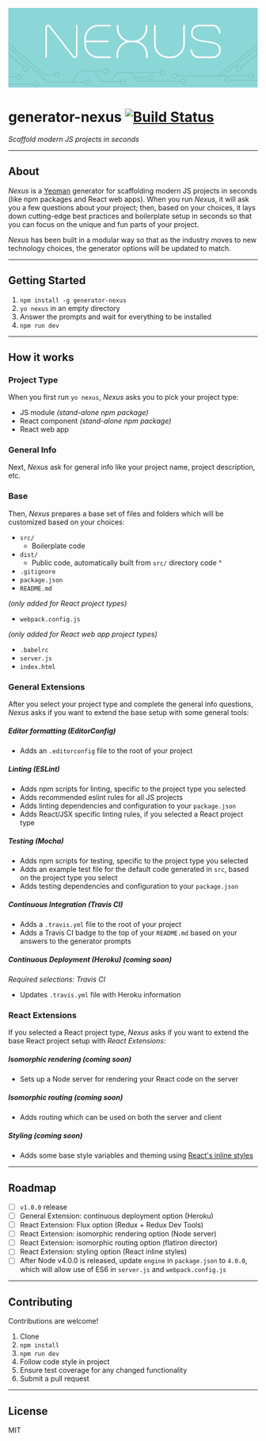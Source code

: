 ![Nexus Logo](logo.png)

# generator-nexus [![Build Status](https://travis-ci.org/trevordmiller/generator-nexus.svg?branch=master)](https://travis-ci.org/trevordmiller/generator-nexus)

_Scaffold modern JS projects in seconds_

---

## About

_Nexus_ is a [Yeoman](http://yeoman.io) generator for scaffolding modern JS projects in seconds (like npm packages and React web apps). When you run _Nexus_, it will ask you a few questions about your project; then, based on your choices, it lays down cutting-edge best practices and boilerplate setup in seconds so that you can focus on the unique and fun parts of your project.

_Nexus_ has been built in a modular way so that as the industry moves to new technology choices, the generator options will be updated to match.

---

## Getting Started

1. `npm install -g generator-nexus`
1. `yo nexus` in an empty directory
1. Answer the prompts and wait for everything to be installed
1. `npm run dev`

---

## How it works

### Project Type

When you first run `yo nexus`, _Nexus_ asks you to pick your project type:

- JS module _(stand-alone npm package)_
- React component _(stand-alone npm package)_
- React web app

### General Info

Next, _Nexus_ ask for general info like your project name, project description, etc.

### Base

Then, _Nexus_ prepares a base set of files and folders which will be customized based on your choices:

- `src/`
  - Boilerplate code
- `dist/`
  - Public code, automatically built from `src/` directory code ^
- `.gitignore`
- `package.json`
- `README.md`

_(only added for React project types)_

- `webpack.config.js`

_(only added for React web app project types)_

- `.babelrc`
- `server.js`
- `index.html`

### General Extensions

After you select your project type and complete the general info questions, _Nexus_ asks if you want to extend the base setup with some general tools:

##### Editor formatting (EditorConfig)

- Adds an `.editorconfig` file to the root of your project

##### Linting (ESLint)

- Adds npm scripts for linting, specific to the project type you selected
- Adds recommended eslint rules for all JS projects
- Adds linting dependencies and configuration to your `package.json`
- Adds React/JSX specific linting rules, if you selected a React project type

##### Testing (Mocha)

- Adds npm scripts for testing, specific to the project type you selected
- Adds an example test file for the default code generated in `src`, based on the project type you select
- Adds testing dependencies and configuration to your `package.json`

##### Continuous Integration (Travis CI)

- Adds a `.travis.yml` file to the root of your project
- Adds a Travis CI badge to the top of your `README.md` based on your answers to the generator prompts

##### Continuous Deployment (Heroku) _(coming soon)_

_Required selections: Travis CI_

- Updates `.travis.yml` file with Heroku information

### React Extensions

If you selected a React project type, _Nexus_ asks if you want to extend the base React project setup with _React Extensions_:

##### Isomorphic rendering _(coming soon)_

- Sets up a Node server for rendering your React code on the server

##### Isomorphic routing _(coming soon)_

- Adds routing which can be used on both the server and client

##### Styling _(coming soon)_

- Adds some base style variables and theming using [React's inline styles](https://facebook.github.io/react/tips/inline-styles.html)

---

## Roadmap

- [ ] `v1.0.0` release
- [ ] General Extension: continuous deployment option (Heroku)
- [ ] React Extension: Flux option (Redux + Redux Dev Tools)
- [ ] React Extension: isomorphic rendering option (Node server)
- [ ] React Extension: isomorphic routing option (flatiron director)
- [ ] React Extension: styling option (React inline styles)
- [ ] After Node v4.0.0 is released, update `engine` in `package.json` to `4.0.0`, which will allow use of ES6 in `server.js` and `webpack.config.js`

---

## Contributing

Contributions are welcome!

1. Clone
1. `npm install`
1. `npm run dev`
1. Follow code style in project
1. Ensure test coverage for any changed functionality
1. Submit a pull request

---

## License

MIT
